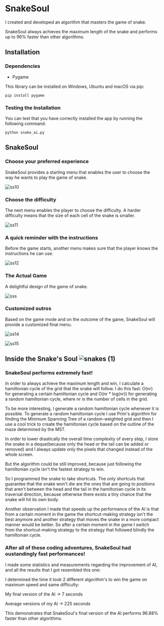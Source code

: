 # SnakeSoul

I created and developed an algorithm that masters the game of snake.

SnakeSoul always achieves the maximum length of the snake and performs up to 96% faster than other algorithms.

## Installation

### Dependencies

- Pygame

This library can be installed on Windows, Ubuntu and macOS via pip:

```
pip install pygame
```

### Testing the Installation

You can test that you have correctly installed the app by running the following command:

```
python snake_ai.py
```

## SnakeSoul

### Choose your preferred experience

SnakeSoul provides a starting menu that enables the user to choose the way he wants to play the game of snake.

![ss10](https://user-images.githubusercontent.com/94863778/143383001-13f69080-9f10-4bfc-88a9-9a5ae64a9571.png)

### Choose the difficulty

The next menu enables the player to choose the difficulty. A harder difficulty means that the size of each cell of the snake is smaller.

![ss11](https://user-images.githubusercontent.com/94863778/143384200-d2050306-8e25-4a34-8a81-34517bfff60f.png)

### A quick reminder with the instructions

Before the game starts, another menu makes sure that the player knows the instructions he can use.

![ss12](https://user-images.githubusercontent.com/94863778/143384897-63ebf6cd-59f2-4843-bb83-dfd5f28ac814.png)

### The Actual Game

A delightful design of the game of snake.

![sss](https://user-images.githubusercontent.com/94863778/143386380-19406d8d-dc00-4254-a8f2-b21fd89903a4.png)

### Customized outros

Based on the game mode and on the outcome of the game, SnakeSoul will provide a customized final menu.

![ss14](https://user-images.githubusercontent.com/94863778/143387222-c569f0f6-bebd-4f93-aaf0-7015e9e7d498.png)

![ss15](https://user-images.githubusercontent.com/94863778/143388206-0c90e1ad-df1e-4e55-a7ca-f01b14f95bd6.png)

## Inside the Snake's Soul ![snakes (1)](https://user-images.githubusercontent.com/94863778/143390547-cbdc649e-82df-4797-9578-38d80fbc8160.png)

### SnakeSoul performs extremely fast!

In order to always achieve the maximum length and win, I calculate a hamiltonian cycle of the grid that the snake will follow.
I do this fast: O(nr) for generating a certain hamiltonian cycle and O(nr * log(nr)) for generating a random hamiltonian cycle, where nr is the number of cells in the grid. 

To be more interesting, I generate a random hamiltonian cycle whenever it is possible.
To generate a random hamiltonian cycle I use Prim's algorithm for finding the Minimum Spanning Tree of a random-weighted grid and then I use a cool trick to create the hamiltonian cycle based on the outline of the maze determined by the MST.

In order to lower drastically the overall time complexity of every step, I store the snake in a deque(because only the head or the tail can be added or removed) and I always update only the pixels that changed instead of the whole screen.

But the algorithm could be still improved, because just following the hamiltonian cycle isn't the fastest strategy to win.

So I programmed the snake to take shortcuts. The only shortcuts that guarantee that the snake won't die are the ones that are going to positions that aren't between the head and the tail in the hamiltonian cycle in its traversal direction, because otherwise there exists a tiny chance that the snake will hit its own body.

Another observation I made that speeds up the performance of the AI is that from a certain moment in the game the shortcut-making strategy isn't the best anymore and another strategy that moves the snake in a more compact manner would be better.
So after a certain moment in the game I switch from the shortcut-making strategy to the strategy that followed blindly the hamiltonian cycle.

### After all of these coding adventures, SnakeSoul had oustandingly fast performances!


I made some statistics and measurements regarding the improvement of AI, and all the results that I got resembled this one:

I determined the time it took 2 different algorithm's to win the game on maximum speed and same difficulty:

My final version of the AI ->   7 seconds

Average versions of my AI  -> 225 seconds


This demonstrates that SnakeSoul's final version of the AI performs 96.88% faster than other algorithms.
